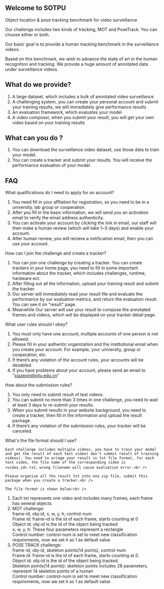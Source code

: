 ## Welcome to SOTPU

Object location & pose tracking benchmark for video surveillance<br />

Our challenge includes two kinds of tracking, MOT and PoseTrack. You can choose either or both.

Our basic goal is to provide a human tracking benchmark in the surveillance videos.<br />

Based on this benchmark, we wish to advance the state of art in the human recognition and tracking. We provide a huge amount of annotated data under surveillance videos. 

## What do we provide?

1. A large dataset, which includes a bulk of annotated video surveillance <br />
2. A challenging system, you can create your personal account and submit your training results, we will immediately give performance results<br />
3. An evaluation framework, which evaluates your model <br />
4. A video composer, when you submit your result, you will get your own video based on your training results<br />

## What can you do ?

1. You can download the surveillance video dataset, use those data to train your model.<br />
2. You can create a tracker and submit your results. You will receive the performance evaluation of your model. <br />


## FAQ

What qualifications do I need to apply for an account?

1. You need fill in your affliation for registration, so you need to be in a university, lab group or cooperation. <br />
2. After you fill in the basic information, we will send you an activation email to verify the email address authenticity.<br />
3. You can activate your account by clicking the link in email, our staff will then make a human review (which will take 1~3 days) and enable your account. <br />
4. After human review, you will recieve a notification email, then you can use your account.  <br />

How can I join the challenge and create a tracker?

1. You can join one challenge by creating a tracker. You can create trackers in your home page, you need to fill in some important information about the tracker, which includes challenges, runtime, hardware ect.  <br />
2. After filling out all the information, upload your training result and submit the tracker. <br />
3. Our server will immediately read your result file and evaluate the performance by our evaluation metrics, and return the evaluation result. You can see it on "result" page. <br />
4. Meanwhile Our server will use your result to compose the annotated frames and videos, which will be displayed on your tracker detail page. <br />

What user rules should I obey?

1. You must only have one account, multiple accounts of one person is not allowed. <br />
2. Please fill in your authentic organization and the  institutional email when you create your account. For example,  your university, group or  cooperation, etc. <br />
3. If there’s any violation of the account rules, your accounts will be desabled. <br />
4. If you have problems about your account, please send an email to "xiazexin@sjtu.edu.cn" <br />

How about the submission rules?

1. You only need to submit result of test videos. <br />
2. You can submit no more than 3 times in one challenge, you need to wait at least 3 days to re-submit your results. <br />
3. When you submit results in your website background, you need to create a tracker, then fill in the information and upload the result package. <br />
4. If there’s any violation of the submission rules, your tracker will be canceled. <br />

What's the file format should I use?

    Each challenge includes multiple videos, you have to train your model and get the result of each test video( don't submit result of training videos). You need to arrage your result in txt file format, for each test video, the file name of the corresponding video is <video_id>.txt，wrong filename will cause evaluation error.<br />

    Please organize all the result txt into one zip file, submit this package when you create a tracker.<br />

    The file format is shown below:<br />

1. Each txt represents one video and includes many frames, each frame has several objects.<br />
2. MOT challenge:<br />
   frame-id, obj-id, x, w, y, h, control-num <br />
   Frame id: frame-id is the id of each frame, starts counting at 0 <br />
   Object id: obj-id is the id of the object being tracked<br />
   x, w, y, h: These four parameters represent a rectangle<br />
   Control number: control-num is set to meet new classification requirements, now we set it as 1 as default value<br />
3. POSE TRACK challenge:<br />
   frame-id, obj-id, skeleton points(14 points), control-num <br />
   Frame id: frame-id is the id of each frame, starts counting at 0.<br />
   Object id: obj-id is the id of the object being tracked.<br />
   Skeleton points(14 points): skeleton points includes 28 parameters, represent 14 skeleton points of a human<br />
   Control number: control-num is set to meet new classification requirements, now we set it as 1 as default value

